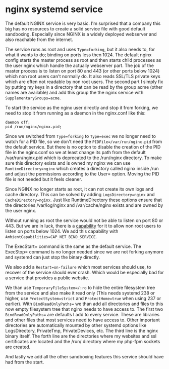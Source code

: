 # nginx systemd service

The default NGINX service is very basic. I'm surprised that a company this big has no resources to create a solid service file with good default sandboxing. Especially since NGINX is a widely deployed webserver and also reachable from the internet.

The service runs as root and uses `Type=forking`, but it also needs to, for what it wants to do; binding on ports less then 1024. The default nginx config starts the master process as root and then starts child processes as the user nginx which handle the actually webserver part. The job of the master process is to listen on port 80 and 443 (or other ports below 1024) which non root users can't normally do. It also reads SSL/TLS private keys which are often not readable by non root users. The second part I simply fix by putting my keys in a directory that can be read by the group acme (other names are available) and add this group the the nginx service with `SupplementaryGroups=acme`.

To start the service as the nginx user directly and stop it from forking, we need to stop it from running as a daemon in the nginx.conf like this:

```
daemon off;
pid /run/nginx/nginx.pid;
```

Since we switched from `Type=forking` to `Type=exec` we no longer need to watch for a PID file, so we don't need the `PIDFile=/var/run/nginx.pid` from the default service. But there is no option to disable the creation of the PID file in the nginx.conf so we at least change its path from the default /var/run/nginx.pid which is deprecated to the /run/nginx directory. To make sure this directory exists and is owned my nginx we can use `RuntimeDirectory=nginx` which creates a directory called nginx inside /run and adjust the permissions according to the User= option. Moving the PID file is not needed but it feels cleaner.

Since NGINX no longer starts as root, it can not create its own logs and cache directory. This can be solved by adding `LogsDirectory=nginx` and `CacheDirectory=nginx`. Just like RuntimeDirectory these options ensure that the directories /var/log/nginx and /var/cache/nginx exists and are owned by the user nginx.

Without running as root the service would not be able to listen on port 80 or 443. But we are in luck, there is a [capability](https://man7.org/linux/man-pages/man7/capabilities.7.html) for it to allow non root users to listen on ports below 1024. We add this capability with `AmbientCapabilities=CAP_NET_BIND_SERVICE`.

The ExecStart= command is the same as the default service. The ExecStop= command is no longer needed since we are not forking anymore and systemd can just stop the binary directly.

We also add a `Restart=on-failure` which most services should use, to recover of the service should ever crash. Which would be especially bad for a service that provides a public website.

We than use `TemporaryFileSystem=/:ro` to hide the entire filesystem tree from the service and also make it read only (This needs systemd 238 or higher, use `ProtectSystem=strict` and `ProtectHome=true` when using 237 or earlier). With `BindReadOnlyPaths=` we than add all directories and files to this now empty filesystem tree that nginx needs to have access to. The first two `BindReadOnlyPaths=` are defaults I add to every service. These are libraries and other files that most services need to have access to. Other important directories are automatically mounted by other systemd options like LogsDirectory, PrivateTmp, PrivateDevices, etc. The third line is the nginx binary itself. The forth line are the directories where my websites and ssl certificates are located and the /run/ directory where my php-fpm sockets are created.

And lastly we add all the other sandboxing features this service should have had from the start.
